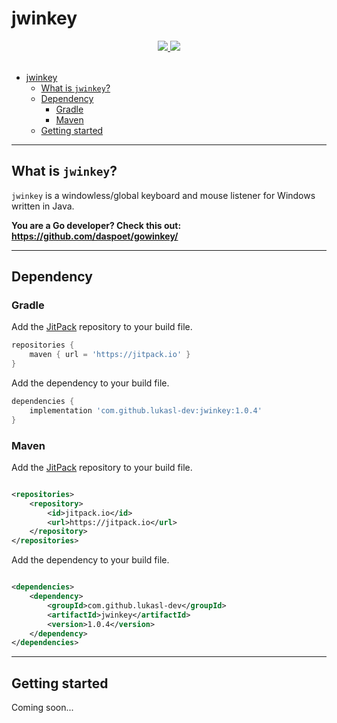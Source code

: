 # jwinkey

<div align="center">
  <a href="https://www.oracle.com/java/">
    <img
      src="https://img.shields.io/badge/Made%20with-Java-red"
    />
  </a>
  <a href="https://jitpack.io/#lukasl-dev/jwinkey/1.0.4">
    <img
      src="https://jitpack.io/v/lukasl-dev/jwinkey.svg"
    />
  </a>
</div>

<br>

- [jwinkey](#jwinkey)
  - [What is `jwinkey`?](#what-is-jwinkey)
  - [Dependency](#dependency)
    - [Gradle](#gradle)
    - [Maven](#maven)
  - [Getting started](#getting-started)

---

## What is `jwinkey`?

`jwinkey` is a windowless/global keyboard and mouse listener for Windows written in Java.

**You are a Go developer? Check this out: <https://github.com/daspoet/gowinkey/>**

---

## Dependency

### Gradle

Add the [JitPack](https://jitpack.io/#lukasl-dev/jwinkey/1.0.4) repository to your build file.

```groovy
repositories {
    maven { url = 'https://jitpack.io' }
}
```

Add the dependency to your build file.

```groovy
dependencies {
    implementation 'com.github.lukasl-dev:jwinkey:1.0.4'
}
```

### Maven

Add the [JitPack](https://jitpack.io/#lukasl-dev/jwinkey/1.0.4) repository to your build file.

```xml

<repositories>
    <repository>
        <id>jitpack.io</id>
        <url>https://jitpack.io</url>
    </repository>
</repositories>
```

Add the dependency to your build file.

```xml

<dependencies>
    <dependency>
        <groupId>com.github.lukasl-dev</groupId>
        <artifactId>jwinkey</artifactId>
        <version>1.0.4</version>
    </dependency>
</dependencies>
```

---

## Getting started

Coming soon...

